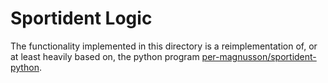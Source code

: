 # Sportident Logic

The functionality implemented in this directory is a reimplementation of, or at
least heavily based on, the python program
[per-magnusson/sportident-python](https://github.com/per-magnusson/sportident-python).

